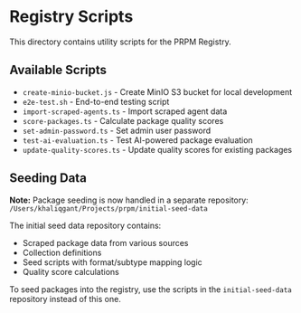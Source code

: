 # Registry Scripts

This directory contains utility scripts for the PRPM Registry.

## Available Scripts

- `create-minio-bucket.js` - Create MinIO S3 bucket for local development
- `e2e-test.sh` - End-to-end testing script
- `import-scraped-agents.ts` - Import scraped agent data
- `score-packages.ts` - Calculate package quality scores
- `set-admin-password.ts` - Set admin user password
- `test-ai-evaluation.ts` - Test AI-powered package evaluation
- `update-quality-scores.ts` - Update quality scores for existing packages

## Seeding Data

**Note:** Package seeding is now handled in a separate repository: `/Users/khaliqgant/Projects/prpm/initial-seed-data`

The initial seed data repository contains:
- Scraped package data from various sources
- Collection definitions
- Seed scripts with format/subtype mapping logic
- Quality score calculations

To seed packages into the registry, use the scripts in the `initial-seed-data` repository instead of this one.
